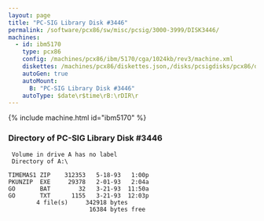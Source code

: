 ```yaml
---
layout: page
title: "PC-SIG Library Disk #3446"
permalink: /software/pcx86/sw/misc/pcsig/3000-3999/DISK3446/
machines:
  - id: ibm5170
    type: pcx86
    config: /machines/pcx86/ibm/5170/cga/1024kb/rev3/machine.xml
    diskettes: /machines/pcx86/diskettes.json,/disks/pcsigdisks/pcx86/diskettes.json
    autoGen: true
    autoMount:
      B: "PC-SIG Library Disk #3446"
    autoType: $date\r$time\rB:\rDIR\r
---
```


{% include machine.html id="ibm5170" %}

### Directory of PC-SIG Library Disk #3446

     Volume in drive A has no label
     Directory of A:\

    TIMEMAS1 ZIP    312353   5-18-93   1:00p
    PKUNZIP  EXE     29378   2-01-93   2:04a
    GO       BAT        32   3-21-93  11:50a
    GO       TXT      1155   3-21-93  12:03p
            4 file(s)     342918 bytes
                           16384 bytes free
